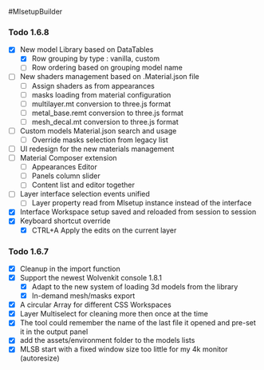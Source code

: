 #MlsetupBuilder

### Todo 1.6.8
- [x] New model Library based on DataTables
  - [x] Row grouping by type : vanilla, custom
  - [ ] Row ordering based on grouping model name
- [ ] New shaders management based on .Material.json file
  - [ ] Assign shaders as from appearances
  - [ ] masks loading from material configuration
  - [ ] multilayer.mt conversion to three.js format
  - [ ] metal_base.remt conversion to three.js format
  - [ ] mesh_decal.mt conversion to three.js format
- [ ] Custom models Material.json search and usage
  - [ ] Override masks selection from legacy list
- [ ] UI redesign for the new materials management
- [ ] Material Composer extension
  - [ ] Appearances Editor
  - [ ] Panels column slider
  - [ ] Content list and editor together
- [ ] Layer interface selection events unified
  - [ ] Layer property read from Mlsetup instance instead of the interface
- [x] Interface Workspace setup saved and reloaded from session to session
- [x] Keyboard shortcut override
  - [x] CTRL+A Apply the edits on the current layer

### Todo 1.6.7
- [x] Cleanup in the import function
- [x] Support the newest Wolvenkit console 1.8.1
  - [x] Adapt to the new system of loading 3d models from the library
  - [x] In-demand mesh/masks export
- [x] A circular Array for different CSS Workspaces
- [x] Layer Multiselect for cleaning more then once at the time
- [x] The tool could remember the name of the last file it opened and pre-set it in the output panel
- [x] add the assets/environment folder to the models lists
- [x] MLSB start with a fixed window size too little for my 4k monitor (autoresize)
